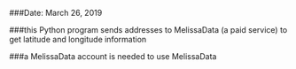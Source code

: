 ###Date: March 26, 2019

###this Python program sends addresses to MelissaData (a paid service) to get latitude and longitude information

###a MelissaData account is needed to use MelissaData
